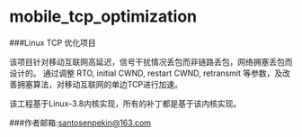 mobile_tcp_optimization
=======================

###Linux TCP 优化项目

该项目针对移动互联网高延迟，信号干扰情况丢包而非链路丢包，网络拥塞丢包而设计的。
通过调整 RTO, initial CWND, restart CWND, retransmit 等参数，及改善拥塞算法，对移动互联网的单边TCP进行加速。

该工程基于Linux-3.8内核实现，所有的补丁都是基于该内核实现。

###作者邮箱:santosenpekin@163.com

